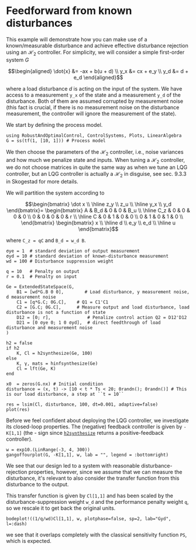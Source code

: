 # Feedforward from known disturbances

This example will demonstrate how you can make use of a known/measurable disturbance and achieve effective disturbance rejection using an $\mathcal{H}_2$ controller. For simplicity, we will consider a simple first-order system $G$

```math
\begin{aligned}
\dot{x} &= -ax + b(u + d) \\
y_x &= cx + e_y \\
y_d &= d + e_d
\end{aligned}
```
where a load disturbance $d$ is acting on the input of the system. We have access to a measurement ``y_x`` of the state and a measurement ``y_d`` of the disturbance. Both of them are assumed corrupted by measurement noise (this fact is crucial, if there is no measurement noise on the disturbance measurement, the controller will ignore the measurement of the state).

We start by defining the process model.

```@example LQG_MEASURABLE_DIST
using RobustAndOptimalControl, ControlSystems, Plots, LinearAlgebra
G = ss(tf(1, [10, 1])) # Process model
```

We then choose the parameters of the $\mathcal{H}_2$ controller, i.e., noise variances and how much we penalize state and inputs. When tuning a $\mathcal{H}_2$ controller, we do not choose matrices in quite the same way as when we tune an LQG controller, but an LQG controller is actually a $\mathcal{H}_2$ in disguise, see sec. 9.3.3 in Skogestad for more details. 

We will partition the system according to
```math
\begin{bmatrix}
\dot x \\ \hline z_y \\ z_u \\ \hline y_x \\ y_d
\end{bmatrix}=
\begin{bmatrix}
A   & B_d & 0 & 0 & B_u \\ \hline
C_z & 0   & 0 & 0 & 0   \\
0   & 0   & 0 & 0 & r   \\ \hline
C   & 0   & 1 & 0 & 0   \\
0   & 1   & 0 & 1 & 0   \\
\end{bmatrix}
\begin{bmatrix}
x \\ \hline d \\ e_y \\ e_d \\ \hline u
\end{bmatrix}
```


where ``C_z = qC`` and ``B_d = w_d B``.

```@example LQG_MEASURABLE_DIST
σye = 1  # standard deviation of output measurement
σyd = 10 # standard deviation of known-disturbance measurement
wd = 100 # Disturbance suppression weight

q = 10   # Penalty on output
r = 0.1  # Penalty on input

Ge = ExtendedStateSpace(G,
    B1 = [wd*G.B 0 0],        # Load disturbance, y measurement noise, d measurement noise
    C1 = [q*G.C; 0G.C],    # Q1 = C1'C1
    C2 = [G.C; 0G.C],      # Measure output and load disturbance, load disturbance is not a function of state
    D12 = [0; r],              # Penalize control action Q2 = D12'D12
    D21 = [0 σye 0; 1 0 σyd],  # direct feedthrough of load disturbance and measurement noise
)

h2 = false
if h2
    K, Cl = h2synthesize(Ge, 100)
else
    K, γ, mats = hinfsynthesize(Ge)
    Cl = lft(Ge, K)
end
```

```@example LQG_MEASURABLE_DIST
x0  = zeros(G.nx) # Initial condition
disturbance = (x, t) -> [10 < t * Ts < 20; 0randn(); 0randn()] # This is our load disturbance, a step at ``t = 10``

res = lsim(Cl, disturbance, 100, dt=0.001, adaptive=false)
plot(res)
```

Before we feel confident about deploying the LQG controller, we investigate its closed-loop properties. The (negative) feedback controller is given by `-K[1,1]` (the - sign since [`h2synthesize`](@ref) returns a positive-feedback controller).

```@example LQG_MEASURABLE_DIST
w = exp10.(LinRange(-3, 4, 300))
gangoffourplot(G, -K[1,1], w, lab = "", legend = :bottomright)
```

We see that our design led to a system with reasonable disturbance-rejection properties, however, since we assume that we can measure the disturbance, it's relevant to also consider the transfer function from this disturbance to the output.

This transfer function is given by `Cl[1,1]` and has been scaled by the disturbance-suppression weight ``w_d`` and the performance penalty weight ``q``, so we rescale it to get back the original units.
```@example LQG_MEASURABLE_DIST
bodeplot!((1/q/wd)Cl[1,1], w, plotphase=false, sp=2, lab="Gyd", l=:dash)
```
we see that it overlaps completely with the classical sensitivity function `PS`, which is expected.